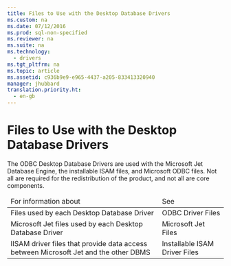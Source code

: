 ```yaml
---
title: Files to Use with the Desktop Database Drivers
ms.custom: na
ms.date: 07/12/2016
ms.prod: sql-non-specified
ms.reviewer: na
ms.suite: na
ms.technology: 
  - drivers
ms.tgt_pltfrm: na
ms.topic: article
ms.assetid: c936b9e9-e965-4437-a205-833413320940
manager: jhubbard
translation.priority.ht: 
  - en-gb
---
```

# Files to Use with the Desktop Database Drivers
<?xml version="1.0" encoding="utf-8"?>
<developerConceptualDocument xmlns="http://ddue.schemas.microsoft.com/authoring/2003/5" xmlns:xlink="http://www.w3.org/1999/xlink" xmlns:xsi="http://www.w3.org/2001/XMLSchema-instance" xsi:schemaLocation="http://ddue.schemas.microsoft.com/authoring/2003/5 http://dduestorage.blob.core.windows.net/ddueschema/developer.xsd">
  <introduction>
    <para>The ODBC Desktop Database Drivers are used with the Microsoft Jet Database Engine, the installable ISAM files, and Microsoft ODBC files. Not all are required for the redistribution of the product, and not all are core components. </para>
    <table xmlns:caps="http://schemas.microsoft.com/build/caps/2013/11">
      <thead>
        <tr>
          <TD>
            <para>For information about</para>
          </TD>
          <TD>
            <para>See</para>
          </TD>
        </tr>
      </thead>
      <tbody>
        <tr>
          <TD>
            <para>Files used by each Desktop Database Driver</para>
          </TD>
          <TD>
            <para>ODBC Driver Files</para>
          </TD>
        </tr>
        <tr>
          <TD>
            <para>Microsoft Jet files used by each Desktop Database Driver</para>
          </TD>
          <TD>
            <para>Microsoft Jet Files</para>
          </TD>
        </tr>
        <tr>
          <TD>
            <para>IISAM driver files that provide data access between Microsoft Jet and the other DBMS</para>
          </TD>
          <TD>
            <para>Installable ISAM Driver Files</para>
          </TD>
        </tr>
      </tbody>
    </table>
  </introduction>
  <relatedTopics />
</developerConceptualDocument>